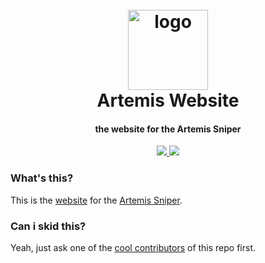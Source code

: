 <h1 align="center">
  <br>
  <a href="https://github.com/ArtemisSniper/Website/"><img src="https://raw.githubusercontent.com/ArtemisSniper/Website/master/public/favicon/icon.png" width=128 height=128 alt="logo"></a>
  <br>
  Artemis Website
  <br>
</h1>

<h4 align="center">the website for the Artemis Sniper</h4>

<p align="center">
  <a href="https://github.com/ArtemisSniper/Website/blob/master/LICENSE/">
    <img src="https://img.shields.io/badge/license-MIT-blue">
  </a>
  <a href="https://github.com/ArtemisSniper/Website/deployments/activity_log?environment=Production">
      <img src="https://img.shields.io/github/deployments/ArtemisSniper/Website/production?label=deployment">
  </a>
  <a>
</p>

### What's this?

This is the [website](https://art2.cf) for the [Artemis Sniper](https://github.com/Everest187/Artemis-Sniper).

### Can i skid this?

Yeah, just ask one of the [cool contributors](https://github.com/TheRedstoneRadiant/Artemis-Website/graphs/contributors) of this repo first.
